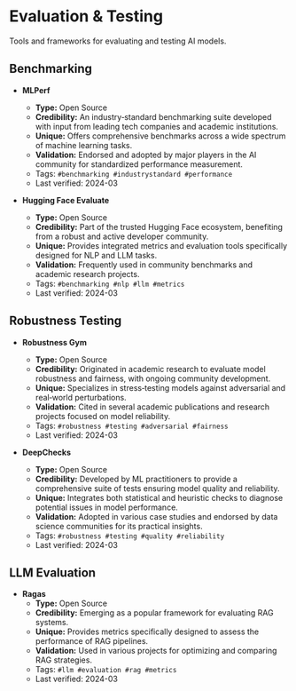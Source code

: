 # Evaluation & Testing

Tools and frameworks for evaluating and testing AI models.

## Benchmarking

- **MLPerf**
  - **Type:** Open Source
  - **Credibility:** An industry‑standard benchmarking suite developed with input from leading tech companies and academic institutions.
  - **Unique:** Offers comprehensive benchmarks across a wide spectrum of machine learning tasks.
  - **Validation:** Endorsed and adopted by major players in the AI community for standardized performance measurement.
  - Tags: `#benchmarking #industrystandard #performance`
  - Last verified: 2024-03

- **Hugging Face Evaluate**
  - **Type:** Open Source
  - **Credibility:** Part of the trusted Hugging Face ecosystem, benefiting from a robust and active developer community.
  - **Unique:** Provides integrated metrics and evaluation tools specifically designed for NLP and LLM tasks.
  - **Validation:** Frequently used in community benchmarks and academic research projects.
  - Tags: `#benchmarking #nlp #llm #metrics`
  - Last verified: 2024-03

## Robustness Testing

- **Robustness Gym**
  - **Type:** Open Source
  - **Credibility:** Originated in academic research to evaluate model robustness and fairness, with ongoing community development.
  - **Unique:** Specializes in stress‑testing models against adversarial and real‑world perturbations.
  - **Validation:** Cited in several academic publications and research projects focused on model reliability.
  - Tags: `#robustness #testing #adversarial #fairness`
  - Last verified: 2024-03

- **DeepChecks**
  - **Type:** Open Source
  - **Credibility:** Developed by ML practitioners to provide a comprehensive suite of tests ensuring model quality and reliability.
  - **Unique:** Integrates both statistical and heuristic checks to diagnose potential issues in model performance.
  - **Validation:** Adopted in various case studies and endorsed by data science communities for its practical insights.
  - Tags: `#robustness #testing #quality #reliability`
  - Last verified: 2024-03

## LLM Evaluation

- **Ragas**
  - **Type:** Open Source
  - **Credibility:** Emerging as a popular framework for evaluating RAG systems.
  - **Unique:** Provides metrics specifically designed to assess the performance of RAG pipelines.
  - **Validation:** Used in various projects for optimizing and comparing RAG strategies.
  - Tags: `#llm #evaluation #rag #metrics`
  - Last verified: 2024-03 